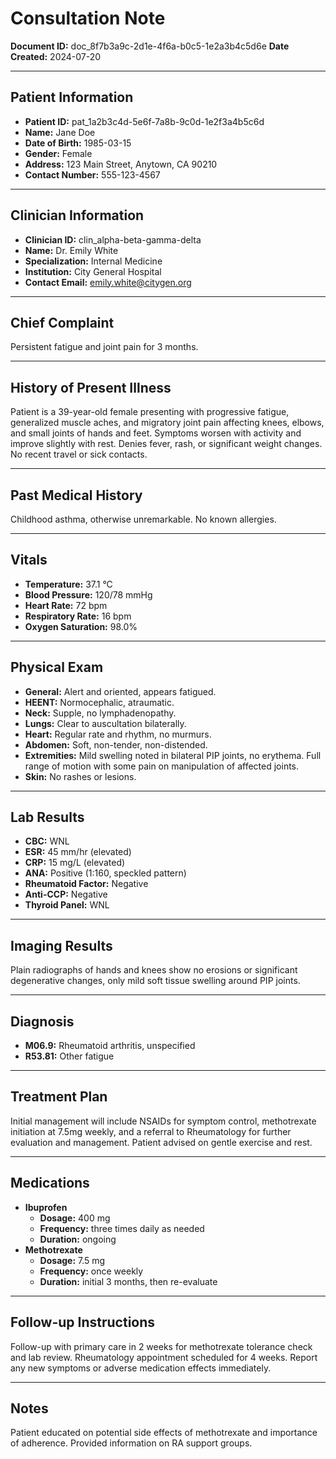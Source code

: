 # Consultation Note

**Document ID:** doc_8f7b3a9c-2d1e-4f6a-b0c5-1e2a3b4c5d6e
**Date Created:** 2024-07-20

---

## Patient Information

*   **Patient ID:** pat_1a2b3c4d-5e6f-7a8b-9c0d-1e2f3a4b5c6d
*   **Name:** Jane Doe
*   **Date of Birth:** 1985-03-15
*   **Gender:** Female
*   **Address:** 123 Main Street, Anytown, CA 90210
*   **Contact Number:** 555-123-4567

---

## Clinician Information

*   **Clinician ID:** clin_alpha-beta-gamma-delta
*   **Name:** Dr. Emily White
*   **Specialization:** Internal Medicine
*   **Institution:** City General Hospital
*   **Contact Email:** emily.white@citygen.org

---

## Chief Complaint

Persistent fatigue and joint pain for 3 months.

---

## History of Present Illness

Patient is a 39-year-old female presenting with progressive fatigue, generalized muscle aches, and migratory joint pain affecting knees, elbows, and small joints of hands and feet. Symptoms worsen with activity and improve slightly with rest. Denies fever, rash, or significant weight changes. No recent travel or sick contacts.

---

## Past Medical History

Childhood asthma, otherwise unremarkable. No known allergies.

---

## Vitals

*   **Temperature:** 37.1 °C
*   **Blood Pressure:** 120/78 mmHg
*   **Heart Rate:** 72 bpm
*   **Respiratory Rate:** 16 bpm
*   **Oxygen Saturation:** 98.0%

---

## Physical Exam

*   **General:** Alert and oriented, appears fatigued.
*   **HEENT:** Normocephalic, atraumatic.
*   **Neck:** Supple, no lymphadenopathy.
*   **Lungs:** Clear to auscultation bilaterally.
*   **Heart:** Regular rate and rhythm, no murmurs.
*   **Abdomen:** Soft, non-tender, non-distended.
*   **Extremities:** Mild swelling noted in bilateral PIP joints, no erythema. Full range of motion with some pain on manipulation of affected joints.
*   **Skin:** No rashes or lesions.

---

## Lab Results

*   **CBC:** WNL
*   **ESR:** 45 mm/hr (elevated)
*   **CRP:** 15 mg/L (elevated)
*   **ANA:** Positive (1:160, speckled pattern)
*   **Rheumatoid Factor:** Negative
*   **Anti-CCP:** Negative
*   **Thyroid Panel:** WNL

---

## Imaging Results

Plain radiographs of hands and knees show no erosions or significant degenerative changes, only mild soft tissue swelling around PIP joints.

---

## Diagnosis

*   **M06.9:** Rheumatoid arthritis, unspecified
*   **R53.81:** Other fatigue

---

## Treatment Plan

Initial management will include NSAIDs for symptom control, methotrexate initiation at 7.5mg weekly, and a referral to Rheumatology for further evaluation and management. Patient advised on gentle exercise and rest.

---

## Medications

*   **Ibuprofen**
    *   **Dosage:** 400 mg
    *   **Frequency:** three times daily as needed
    *   **Duration:** ongoing
*   **Methotrexate**
    *   **Dosage:** 7.5 mg
    *   **Frequency:** once weekly
    *   **Duration:** initial 3 months, then re-evaluate

---

## Follow-up Instructions

Follow-up with primary care in 2 weeks for methotrexate tolerance check and lab review. Rheumatology appointment scheduled for 4 weeks. Report any new symptoms or adverse medication effects immediately.

---

## Notes

Patient educated on potential side effects of methotrexate and importance of adherence. Provided information on RA support groups.